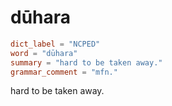 # dūhara

``` toml
dict_label = "NCPED"
word = "dūhara"
summary = "hard to be taken away."
grammar_comment = "mfn."
```

hard to be taken away.


